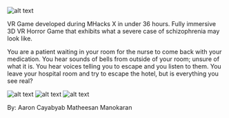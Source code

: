 ![alt text](https://challengepost-s3-challengepost.netdna-ssl.com/photos/production/software_photos/000/540/563/datas/gallery.jpg)
 
VR Game developed during MHacks X in under 36 hours.
Fully immersive 3D VR Horror Game that exhibits what a severe case of schizophrenia may look like.
 
You are a patient waiting in your room for the nurse to come back with your medication. You hear sounds of bells from outside of your      room; unsure of what it is. You hear voices telling you to escape and you listen to them. You leave your hospital room and try to escape the hotel, but is everything you see real?

![alt text](https://challengepost-s3-challengepost.netdna-ssl.com/photos/production/software_photos/000/540/662/datas/gallery.jpg)
![alt text](https://challengepost-s3-challengepost.netdna-ssl.com/photos/production/software_photos/000/540/663/datas/gallery.jpg)
![alt text](https://challengepost-s3-challengepost.netdna-ssl.com/photos/production/software_photos/000/540/664/datas/gallery.jpg )

 
 By:
 Aaron Cayabyab
 Matheesan Manokaran
 

